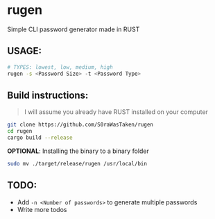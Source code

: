 # rugen
Simple CLI password generator made in RUST

## USAGE:
```bash
# TYPES: lowest, low, medium, high
rugen -s <Password Size> -t <Password Type>
```

## Build instructions:
> I will assume you already have RUST installed on your computer
```bash
git clone https://github.com/S0raWasTaken/rugen
cd rugen
cargo build --release
```
**OPTIONAL**: Installing the binary to a binary folder
```bash
sudo mv ./target/release/rugen /usr/local/bin
```

## TODO:
- Add `-n <Number of passwords>` to generate multiple passwords
- Write more todos
